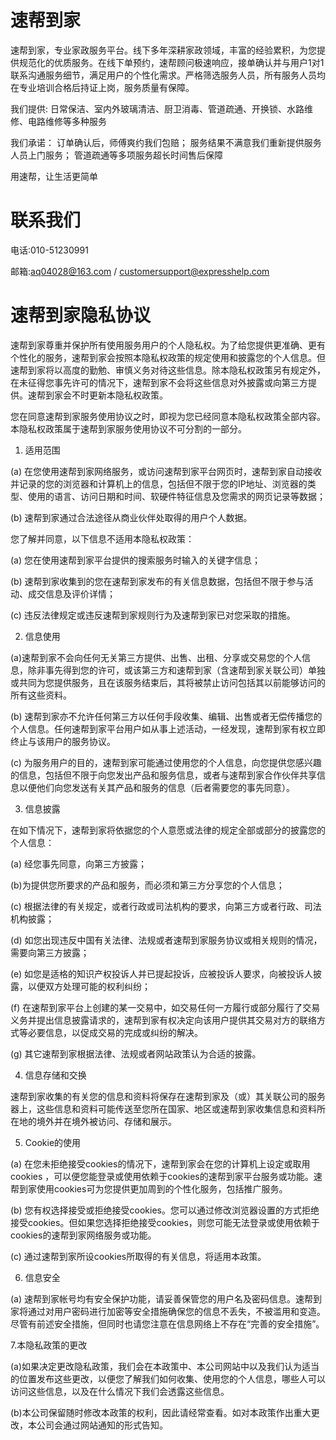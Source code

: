 # 速帮到家

速帮到家，专业家政服务平台。线下多年深耕家政领域，丰富的经验累积，为您提供规范化的优质服务。在线下单预约，速帮顾问极速响应，接单确认并与用户1对1联系沟通服务细节，满足用户的个性化需求。严格筛选服务人员，所有服务人员均在专业培训合格后持证上岗，服务质量有保障。

我们提供:
日常保洁、室内外玻璃清洁、厨卫消毒、管道疏通、开换锁、水路维修、电路维修等多种服务

我们承诺：
订单确认后，师傅爽约我们包赔；
服务结果不满意我们重新提供服务人员上门服务；
管道疏通等多项服务超长时间售后保障

用速帮，让生活更简单


# 联系我们

电话:010-51230991

邮箱:aq04028@163.com / customersupport@expresshelp.com



# 速帮到家隐私协议

速帮到家尊重并保护所有使用服务用户的个人隐私权。为了给您提供更准确、更有个性化的服务，速帮到家会按照本隐私权政策的规定使用和披露您的个人信息。但速帮到家将以高度的勤勉、审慎义务对待这些信息。除本隐私权政策另有规定外，在未征得您事先许可的情况下，速帮到家不会将这些信息对外披露或向第三方提供。速帮到家会不时更新本隐私权政策。

您在同意速帮到家服务使用协议之时，即视为您已经同意本隐私权政策全部内容。本隐私权政策属于速帮到家服务使用协议不可分割的一部分。

1. 适用范围

(a) 在您使用速帮到家网络服务，或访问速帮到家平台网页时，速帮到家自动接收并记录的您的浏览器和计算机上的信息，包括但不限于您的IP地址、浏览器的类型、使用的语言、访问日期和时间、软硬件特征信息及您需求的网页记录等数据；

(b) 速帮到家通过合法途径从商业伙伴处取得的用户个人数据。

您了解并同意，以下信息不适用本隐私权政策：

(a) 您在使用速帮到家平台提供的搜索服务时输入的关键字信息；

(b) 速帮到家收集到的您在速帮到家发布的有关信息数据，包括但不限于参与活动、成交信息及评价详情；

(c) 违反法律规定或违反速帮到家规则行为及速帮到家已对您采取的措施。

2. 信息使用

(a)速帮到家不会向任何无关第三方提供、出售、出租、分享或交易您的个人信息，除非事先得到您的许可，或该第三方和速帮到家（含速帮到家关联公司）单独或共同为您提供服务，且在该服务结束后，其将被禁止访问包括其以前能够访问的所有这些资料。

(b) 速帮到家亦不允许任何第三方以任何手段收集、编辑、出售或者无偿传播您的个人信息。任何速帮到家平台用户如从事上述活动，一经发现，速帮到家有权立即终止与该用户的服务协议。

(c) 为服务用户的目的，速帮到家可能通过使用您的个人信息，向您提供您感兴趣的信息，包括但不限于向您发出产品和服务信息，或者与速帮到家合作伙伴共享信息以便他们向您发送有关其产品和服务的信息（后者需要您的事先同意）。

3. 信息披露

在如下情况下，速帮到家将依据您的个人意愿或法律的规定全部或部分的披露您的个人信息：

(a) 经您事先同意，向第三方披露；

(b)为提供您所要求的产品和服务，而必须和第三方分享您的个人信息；

(c) 根据法律的有关规定，或者行政或司法机构的要求，向第三方或者行政、司法机构披露；

(d) 如您出现违反中国有关法律、法规或者速帮到家服务协议或相关规则的情况，需要向第三方披露；

(e) 如您是适格的知识产权投诉人并已提起投诉，应被投诉人要求，向被投诉人披露，以便双方处理可能的权利纠纷；

(f) 在速帮到家平台上创建的某一交易中，如交易任何一方履行或部分履行了交易义务并提出信息披露请求的，速帮到家有权决定向该用户提供其交易对方的联络方式等必要信息，以促成交易的完成或纠纷的解决。

(g) 其它速帮到家根据法律、法规或者网站政策认为合适的披露。

4. 信息存储和交换

速帮到家收集的有关您的信息和资料将保存在速帮到家及（或）其关联公司的服务器上，这些信息和资料可能传送至您所在国家、地区或速帮到家收集信息和资料所在地的境外并在境外被访问、存储和展示。

5. Cookie的使用

(a) 在您未拒绝接受cookies的情况下，速帮到家会在您的计算机上设定或取用cookies ，可以便您能登录或使用依赖于cookies的速帮到家平台服务或功能。速帮到家使用cookies可为您提供更加周到的个性化服务，包括推广服务。

(b) 您有权选择接受或拒绝接受cookies。您可以通过修改浏览器设置的方式拒绝接受cookies。但如果您选择拒绝接受cookies，则您可能无法登录或使用依赖于cookies的速帮到家网络服务或功能。

(c) 通过速帮到家所设cookies所取得的有关信息，将适用本政策。

6. 信息安全

(a) 速帮到家帐号均有安全保护功能，请妥善保管您的用户名及密码信息。速帮到家将通过对用户密码进行加密等安全措施确保您的信息不丢失，不被滥用和变造。尽管有前述安全措施，但同时也请您注意在信息网络上不存在“完善的安全措施”。



7.本隐私政策的更改

(a)如果决定更改隐私政策，我们会在本政策中、本公司网站中以及我们认为适当的位置发布这些更改，以便您了解我们如何收集、使用您的个人信息，哪些人可以访问这些信息，以及在什么情况下我们会透露这些信息。

(b)本公司保留随时修改本政策的权利，因此请经常查看。如对本政策作出重大更改，本公司会通过网站通知的形式告知。
